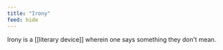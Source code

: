 ```yaml
---
title: "Irony"
feed: hide
---
```


Irony is a [[literary device]] wherein one says something they don't mean. 